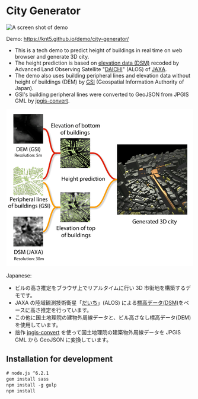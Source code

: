 # City Generator

![A screen shot of demo](https://knt5.github.io/assets/img/twitter/summary-large-image/city-generator.png)

Demo: https://knt5.github.io/demo/city-generator/

- This is a tech demo to predict height of buildings in real time on web browser and generate 3D city.
- The height prediction is based on [elevation data (DSM)](http://www.eorc.jaxa.jp/ALOS/aw3d/) recoded by Advanced Land Observing Satellite "[DAICHI](http://global.jaxa.jp/projects/sat/alos/index.html)" (ALOS) of [JAXA](http://www.jaxa.jp/).
- The demo also uses building peripheral lines and elevation data without height of buildings (DEM) by [GSI](http://www.gsi.go.jp/) (Geospatial Information Authority of Japan).
- GSI's building peripheral lines were converted to GeoJSON from JPGIS GML by [jpgis-convert](https://github.com/knt5/jpgis-convert).

<img src="assets/img/summary.png" width="600" alt="A summary image of descriptions">

Japanese:

- ビルの高さ推定をブラウザ上でリアルタイムに行い 3D 市街地を構築するデモです。
- JAXA の陸域観測技術衛星「[だいち](http://www.jaxa.jp/projects/sat/alos/index_j.html)」(ALOS) による[標高データ(DSM)](http://www.eorc.jaxa.jp/ALOS/aw3d/)をベースに高さ推定を行っています。
- この他に国土地理院の建物外周線データと、ビル高さなし標高データ(DEM)を使用しています。
- 拙作 [jpgis-convert](https://github.com/knt5/jpgis-convert) を使って国土地理院の建築物外周線データを JPGIS GML から GeoJSON に変換しています。

## Installation for development

```
# node.js ^6.2.1
gem install sass
npm install -g gulp
npm install
```
